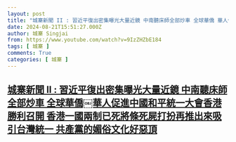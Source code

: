 ```yaml
---
layout: post
title: "城寨新聞 II : 習近平復出密集曝光大量近鏡 中南聽床師全部炒車 全球華僑￼華人促進中國和平統一大會香港勝利召開 香港一國兩制已死將條死屍打扮再推出來吸引台灣統一  共產黨的媚俗文化好惡頂"
date: 2024-08-21T15:51:27.000Z
author: 城寨 Singjai
from: https://www.youtube.com/watch?v=9IzZHZbE184
tags: [ 城寨 ]
comments: True
categories: [ 城寨 ]
---
```

<!--1724255487000-->
[城寨新聞 II : 習近平復出密集曝光大量近鏡 中南聽床師全部炒車 全球華僑￼華人促進中國和平統一大會香港勝利召開 香港一國兩制已死將條死屍打扮再推出來吸引台灣統一  共產黨的媚俗文化好惡頂](https://www.youtube.com/watch?v=9IzZHZbE184)
------

<div>

</div>
